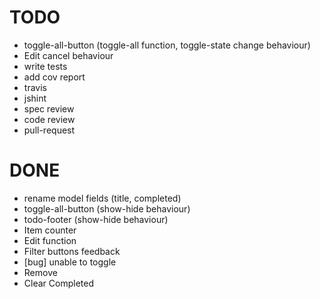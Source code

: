 # TODO
- toggle-all-button (toggle-all function, toggle-state change behaviour)
- Edit cancel behaviour
- write tests
- add cov report
- travis
- jshint
- spec review
- code review
- pull-request

# DONE
- rename model fields (title, completed)
- toggle-all-button (show-hide behaviour)
- todo-footer (show-hide behaviour)
- Item counter
- Edit function
- Filter buttons feedback
- [bug] unable to toggle
- Remove
- Clear Completed
